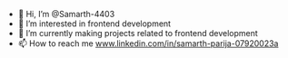 - 👋 Hi, I’m @Samarth-4403
- 👀 I’m interested in frontend development
- 🌱 I’m currently making projects related to frontend development
- 📫 How to reach me www.linkedin.com/in/samarth-parija-07920023a

<!---
Samarth-4403/Samarth-4403 is a ✨ special ✨ repository because its `README.md` (this file) appears on your GitHub profile.
You can click the Preview link to take a look at your changes.
--->
